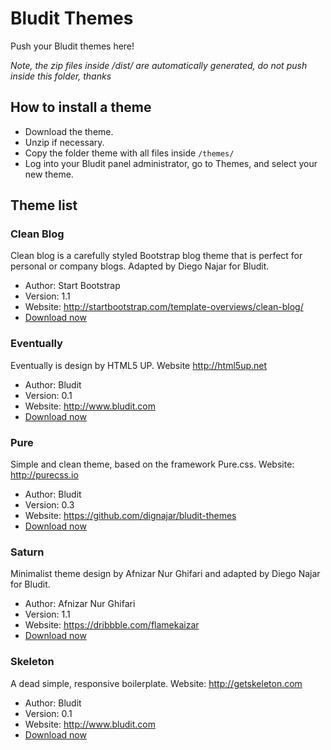# Bludit Themes
Push your Bludit themes here!

*Note, the zip files inside /dist/ are automatically generated, do not push inside this folder, thanks*

## How to install a theme
- Download the theme.
- Unzip if necessary.
- Copy the folder theme with all files inside `/themes/`
- Log into your Bludit panel administrator, go to Themes, and select your new theme.

## Theme list

### Clean Blog
Clean blog is a carefully styled Bootstrap blog theme that is perfect for personal or company blogs. Adapted by Diego Najar for Bludit.
- Author: Start Bootstrap
- Version: 1.1
- Website: http://startbootstrap.com/template-overviews/clean-blog/
- [Download now](https://github.com/dignajar/bludit-themes/blob/master/dist/cleanblog.zip?raw=true)

### Eventually
Eventually is design by HTML5 UP. Website http://html5up.net
- Author: Bludit
- Version: 0.1
- Website: http://www.bludit.com
- [Download now](https://github.com/dignajar/bludit-themes/blob/master/dist/eventually.zip?raw=true)

### Pure
Simple and clean theme, based on the framework Pure.css. Website: http://purecss.io
- Author: Bludit
- Version: 0.3
- Website: https://github.com/dignajar/bludit-themes
- [Download now](https://github.com/dignajar/bludit-themes/blob/master/dist/pure.zip?raw=true)

### Saturn
Minimalist theme design by Afnizar Nur Ghifari and adapted by Diego Najar for Bludit.
- Author: Afnizar Nur Ghifari
- Version: 1.1
- Website: https://dribbble.com/flamekaizar
- [Download now](https://github.com/dignajar/bludit-themes/blob/master/dist/saturn.zip?raw=true)

### Skeleton
A dead simple, responsive boilerplate. Website: http://getskeleton.com
- Author: Bludit
- Version: 0.1
- Website: http://www.bludit.com
- [Download now](https://github.com/dignajar/bludit-themes/blob/master/dist/skeleton.zip?raw=true)


